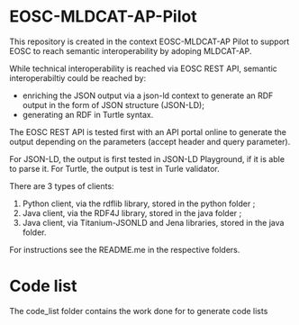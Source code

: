 # EOSC-MLDCAT-AP-Pilot

This repository is created in the context EOSC-MLDCAT-AP Pilot to support EOSC to reach semantic interoperability by adoping MLDCAT-AP.

While technical interoperability is reached via EOSC REST API, semantic interoperabiltiy could be reached by:
- enriching the JSON output via a json-ld context to generate an RDF output in the form of JSON structure (JSON-LD);
- generating an RDF in Turtle syntax.

The EOSC REST API is tested first with an API portal online to generate the output depending on the parameters (accept header and query parameter).


For JSON-LD, the output is first tested in JSON-LD Playground, if it is able to parse it.
For Turtle, the output is test in Turle validator. 

There are 3 types of clients:
1) Python client, via the rdflib library, stored in the python folder ;
2) Java client, via the RDF4J library, stored in the java folder ;
3) Java client, via Titanium-JSONLD and Jena libraries, stored in the java folder.

For instructions see the README.me in the respective folders.

# Code list

The code_list folder contains the work done for to generate code lists
